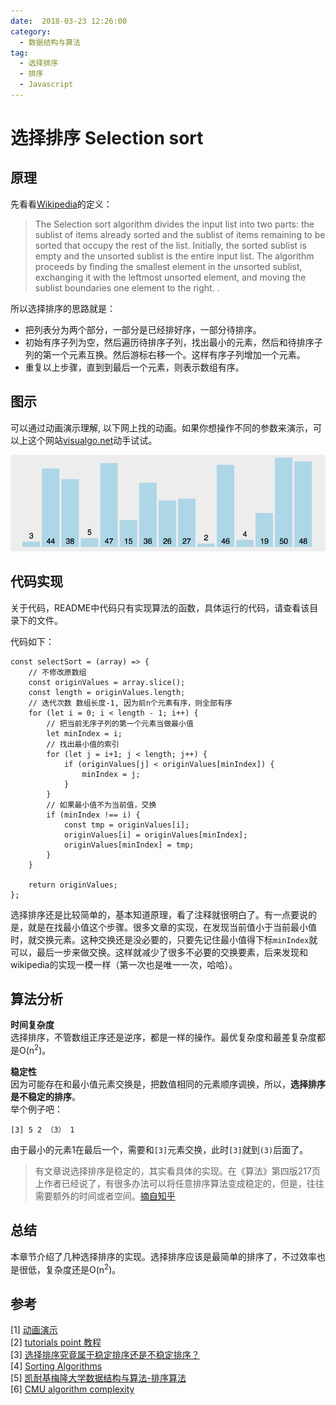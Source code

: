 ```yaml
---
date:  2018-03-23 12:26:00
category:
  - 数据结构与算法 
tag: 
  - 选择排序 
  - 排序 
  - Javascript
---
```


# 选择排序 Selection sort

## 原理
先看看[Wikipedia](https://en.wikipedia.org/wiki/Selection_sort)的定义：
>The Selection sort algorithm divides the input list into two parts: the sublist of items already sorted and the sublist of items remaining to be sorted that occupy the rest of the list. Initially, the sorted sublist is empty and the unsorted sublist is the entire input list. The algorithm proceeds by finding the smallest element in the unsorted sublist, exchanging it with the leftmost unsorted element, and moving the sublist boundaries one element to the right. . 

所以选择排序的思路就是：
- 把列表分为两个部分，一部分是已经排好序，一部分待排序。  
- 初始有序子列为空，然后遍历待排序子列，找出最小的元素，然后和待排序子列的第一个元素互换。然后游标右移一个。这样有序子列增加一个元素。
- 重复以上步骤，直到到最后一个元素，则表示数组有序。

## 图示
可以通过动画演示理解, 以下网上找的动画。如果你想操作不同的参数来演示，可以上这个网站[visualgo.net](https://visualgo.net/en/sorting?slide=1)动手试试。

![图示1](./selectionSort.gif)

## 代码实现
关于代码，README中代码只有实现算法的函数，具体运行的代码，请查看该目录下的文件。

代码如下：
```
const selectSort = (array) => {
    // 不修改原数组
    const originValues = array.slice(); 
    const length = originValues.length;
    // 迭代次数 数组长度-1, 因为前n个元素有序，则全部有序
    for (let i = 0; i < length - 1; i++) {
        // 把当前无序子列的第一个元素当做最小值
        let minIndex = i;
        // 找出最小值的索引
        for (let j = i+1; j < length; j++) {
            if (originValues[j] < originValues[minIndex]) {
                minIndex = j;
            }
        }
        // 如果最小值不为当前值，交换
        if (minIndex !== i) {
            const tmp = originValues[i];
            originValues[i] = originValues[minIndex];
            originValues[minIndex] = tmp;
        }
    }

    return originValues;
};
```
选择排序还是比较简单的，基本知道原理，看了注释就很明白了。有一点要说的是，就是在找最小值这个步骤。很多文章的实现，在发现当前值小于当前最小值时，就交换元素。这种交换还是没必要的，只要先记住最小值得下标`minIndex`就可以，最后一步来做交换。这样就减少了很多不必要的交换要素，后来发现和wikipedia的实现一模一样（第一次也是唯一一次，哈哈）。


## 算法分析
**时间复杂度**  
选择排序，不管数组正序还是逆序，都是一样的操作。最优复杂度和最差复杂度都是O(n<sup>2</sup>)。

**稳定性**  
因为可能存在和最小值元素交换是，把数值相同的元素顺序调换，所以，**选择排序是不稳定的排序**。  
举个例子吧：
```
[3] 5 2 （3） 1
```
由于最小的元素1在最后一个，需要和`[3]`元素交换，此时`[3]`就到`(3)`后面了。

> 有文章说选择排序是稳定的，其实看具体的实现。在《算法》第四版217页上作者已经说了，有很多办法可以将任意排序算法变成稳定的，但是，往往需要额外的时间或者空间。[摘自知乎](https://www.zhihu.com/question/20926405)

## 总结
本章节介绍了几种选择排序的实现。选择排序应该是最简单的排序了，不过效率也是很低，复杂度还是O(n<sup>2</sup>)。

## 参考
[1] [动画演示](https://visualgo.net/en/sorting)   
[2] [tutorials point 教程](https://www.tutorialspoint.com/data_structures_algorithms/index.htm)  
[3] [选择排序究竟属于稳定排序还是不稳定排序？](https://www.zhihu.com/question/20926405)  
[4] [Sorting Algorithms](https://brilliant.org/wiki/sorting-algorithms/)  
[5] [凯耐基梅隆大学数据结构与算法-排序算法](https://www.cs.cmu.edu/~adamchik/15-121/lectures/Sorting%20Algorithms/sorting.html)  
[6] [CMU algorithm complexity](https://www.cs.cmu.edu/~adamchik/15-121/lectures/Algorithmic%20Complexity/complexity.html)   